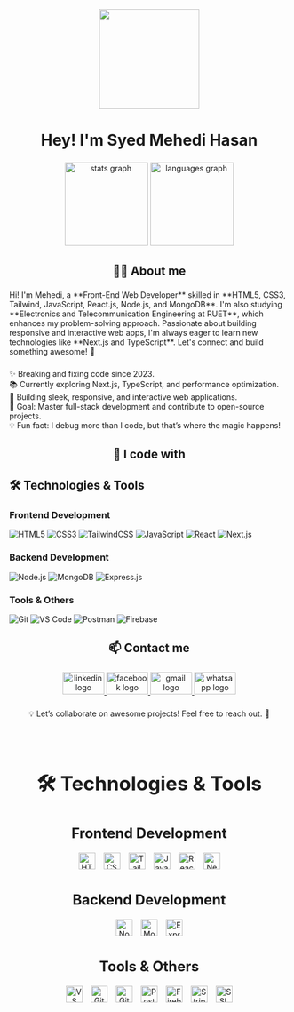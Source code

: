 <div align="center">
  <img height="180" src="https://i.ibb.co.com/FMTpTYv/banner-git.png"  />
</div>

###

<h1 align="center">Hey! I'm Syed Mehedi Hasan</h1>

###

<div align="center">
  <img src="https://github-readme-stats.vercel.app/api?username=syedmehedi34&hide_title=false&hide_rank=false&show_icons=true&include_all_commits=true&count_private=true&disable_animations=false&theme=dracula&locale=en&hide_border=false&order=1" height="150" alt="stats graph"  />
  <img src="https://github-readme-stats.vercel.app/api/top-langs?username=syedmehedi34&locale=en&hide_title=false&layout=compact&card_width=320&langs_count=5&theme=dracula&hide_border=false&order=2" height="150" alt="languages graph"  />
</div>

###

<h2 align="center">👨‍💻 About me</h2>

###

<p align="left">Hi! I'm Mehedi, a **Front-End Web Developer** skilled in **HTML5, CSS3, Tailwind, JavaScript, React.js, Node.js, and MongoDB**. I'm also studying **Electronics and Telecommunication Engineering at RUET**, which enhances my problem-solving approach. Passionate about building responsive and interactive web apps, I'm always eager to learn new technologies like **Next.js and TypeScript**. Let's connect and build something awesome! 🚀</p>

###

<p align="left">✨ Breaking and fixing code since 2023.<br>📚 Currently exploring Next.js, TypeScript, and performance optimization.<br>🚀 Building sleek, responsive, and interactive web applications.<br>🎯 Goal: Master full-stack development and contribute to open-source projects.<br>💡 Fun fact: I debug more than I code, but that’s where the magic happens!</p>

###

<h2 align="center">🚀 I code with</h2>


###






## 🛠️ Technologies & Tools

### Frontend Development
![HTML5](https://img.shields.io/badge/-HTML5-E34F26?style=flat-square&logo=html5&logoColor=white)
![CSS3](https://img.shields.io/badge/-CSS3-1572B6?style=flat-square&logo=css3)
![TailwindCSS](https://img.shields.io/badge/-TailwindCSS-38B2AC?style=flat-square&logo=tailwind-css&logoColor=white)
![JavaScript](https://img.shields.io/badge/-JavaScript-F7DF1E?style=flat-square&logo=javascript&logoColor=black)
![React](https://img.shields.io/badge/-React-61DAFB?style=flat-square&logo=react&logoColor=black)
![Next.js](https://img.shields.io/badge/-Next.js-000000?style=flat-square&logo=next.js)

### Backend Development
![Node.js](https://img.shields.io/badge/-Node.js-339933?style=flat-square&logo=node.js&logoColor=white)
![MongoDB](https://img.shields.io/badge/-MongoDB-47A248?style=flat-square&logo=mongodb&logoColor=white)
![Express.js](https://img.shields.io/badge/-Express.js-000000?style=flat-square&logo=express)

### Tools & Others
![Git](https://img.shields.io/badge/-Git-F05032?style=flat-square&logo=git&logoColor=white)
![VS Code](https://img.shields.io/badge/-VS%20Code-007ACC?style=flat-square&logo=visual-studio-code)
![Postman](https://img.shields.io/badge/-Postman-FF6C37?style=flat-square&logo=postman&logoColor=white)
![Firebase](https://img.shields.io/badge/-Firebase-FFCA28?style=flat-square&logo=firebase&logoColor=black)
















<h2 align="center">📫 Contact me</h2>

###

<div align="center">
  <a href="https://www.linkedin.com/in/syedmehedi34/" target="_blank">
    <img src="https://raw.githubusercontent.com/maurodesouza/profile-readme-generator/master/src/assets/icons/social/linkedin/default.svg" width="75" height="40" alt="linkedin logo"  />
  </a>
  <a href="https://www.facebook.com/syedmehedi34" target="_blank">
    <img src="https://raw.githubusercontent.com/maurodesouza/profile-readme-generator/master/src/assets/icons/social/facebook/default.svg" width="75" height="40" alt="facebook logo"  />
  </a>
  <a href="mailto:syedmehedi34@gmail.com" target="_blank">
    <img src="https://raw.githubusercontent.com/maurodesouza/profile-readme-generator/master/src/assets/icons/social/gmail/default.svg" width="75" height="40" alt="gmail logo"  />
  </a>
  <a href="https://wa.me/8801731771438" target="_blank">
    <img src="https://raw.githubusercontent.com/maurodesouza/profile-readme-generator/master/src/assets/icons/social/whatsapp/default.svg" width="75" height="40" alt="whatsapp logo"  />
  </a>
</div>

###

<p align="center">💡 Let’s collaborate on awesome projects! Feel free to reach out. 🚀</p>

###











<section id="technologies-tools" style="padding: 20px; text-align: center;">
  <h2 style="font-size: 2.5em; margin-bottom: 20px;">🛠️ Technologies & Tools</h2>

  <h3 style="font-size: 1.8em; margin-top: 40px; margin-bottom: 20px;">Frontend Development</h3>
  <div class="tech-stack" style="display: flex; flex-wrap: wrap; justify-content: center; gap: 15px; margin-bottom: 30px;">
    <img src="https://img.shields.io/badge/-HTML5-E34F26?style=flat-square&logo=html5&logoColor=white" alt="HTML5" style="height: 30px; object-fit: contain;"/>
    <img src="https://img.shields.io/badge/-CSS3-1572B6?style=flat-square&logo=css3" alt="CSS3" style="height: 30px; object-fit: contain;"/>
    <img src="https://img.shields.io/badge/-TailwindCSS-38B2AC?style=flat-square&logo=tailwind-css&logoColor=white" alt="TailwindCSS" style="height: 30px; object-fit: contain;"/>
    <img src="https://img.shields.io/badge/-JavaScript-F7DF1E?style=flat-square&logo=javascript&logoColor=black" alt="JavaScript" style="height: 30px; object-fit: contain;"/>
    <img src="https://img.shields.io/badge/-React-61DAFB?style=flat-square&logo=react&logoColor=black" alt="React" style="height: 30px; object-fit: contain;"/>
    <img src="https://img.shields.io/badge/-Next.js-000000?style=flat-square&logo=next.js" alt="Next.js" style="height: 30px; object-fit: contain;"/>
  </div>

  <h3 style="font-size: 1.8em; margin-top: 40px; margin-bottom: 20px;">Backend Development</h3>
  <div class="tech-stack" style="display: flex; flex-wrap: wrap; justify-content: center; gap: 15px; margin-bottom: 30px;">
    <img src="https://img.shields.io/badge/-Node.js-339933?style=flat-square&logo=node.js&logoColor=white" alt="Node.js" style="height: 30px; object-fit: contain;"/>
    <img src="https://img.shields.io/badge/-MongoDB-47A248?style=flat-square&logo=mongodb&logoColor=white" alt="MongoDB" style="height: 30px; object-fit: contain;"/>
    <img src="https://img.shields.io/badge/-Express.js-000000?style=flat-square&logo=express" alt="Express.js" style="height: 30px; object-fit: contain;"/>
  </div>

  <h3 style="font-size: 1.8em; margin-top: 40px; margin-bottom: 20px;">Tools & Others</h3>
  <div class="tech-stack" style="display: flex; flex-wrap: wrap; justify-content: center; gap: 15px; margin-bottom: 30px;">
    <img src="https://img.shields.io/badge/-VS%20Code-007ACC?style=flat-square&logo=visual-studio-code" alt="VS Code" style="height: 30px; object-fit: contain;"/>
    <img src="https://img.shields.io/badge/-Git-F05032?style=flat-square&logo=git&logoColor=white" alt="Git" style="height: 30px; object-fit: contain;"/>
    <img src="https://img.shields.io/badge/-GitHub-181717?style=flat-square&logo=github&logoColor=white" alt="GitHub" style="height: 30px; object-fit: contain;"/>
    <img src="https://img.shields.io/badge/-Postman-FF6C37?style=flat-square&logo=postman&logoColor=white" alt="Postman" style="height: 30px; object-fit: contain;"/>
    <img src="https://img.shields.io/badge/-Firebase-FFCA28?style=flat-square&logo=firebase&logoColor=black" alt="Firebase" style="height: 30px; object-fit: contain;"/>
    <img src="https://img.shields.io/badge/-Stripe-6772E5?style=flat-square&logo=stripe&logoColor=white" alt="Stripe" style="height: 30px; object-fit: contain;"/>
    <img src="https://img.shields.io/badge/-SSL%20Commerz-0099E5?style=flat-square&logo=sslcommerz&logoColor=white" alt="SSL Commerz" style="height: 30px; object-fit: contain;"/>
  </div>
</section>



